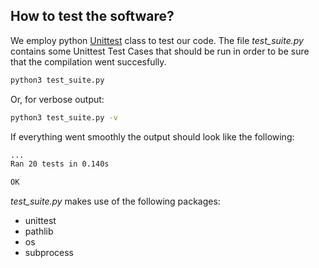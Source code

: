 ## How to test the software?

We employ python [Unittest](https://docs.python.org/3/library/unittest.html) class to test our code. 
The file *test_suite.py* contains some Unittest Test Cases that should be run in order to be sure that the compilation went succesfully.

```bash
python3 test_suite.py
```

Or, for verbose output:
```bash
python3 test_suite.py -v
```

If everything went smoothly the output should look like the following:

```bash
...
Ran 20 tests in 0.140s

OK
```

*test_suite.py* makes use of the following packages:
* unittest
* pathlib
* os
* subprocess
